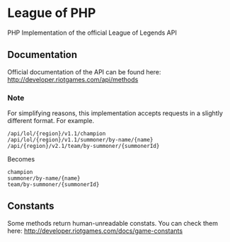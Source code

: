 League of PHP
=============

PHP Implementation of the official League of Legends API

## Documentation
Official documentation of the API can be found here:
http://developer.riotgames.com/api/methods

### Note
For simplifying reasons, this implementation accepts requests in a slightly different format. For example.

    /api/lol/{region}/v1.1/champion
    /api/lol/{region}/v1.1/summoner/by-name/{name}
    /api/{region}/v2.1/team/by-summoner/{summonerId}

Becomes

    champion
    summoner/by-name/{name}
    team/by-summoner/{summonerId}

## Constants
Some methods return human-unreadable constats. You can check them here:
http://developer.riotgames.com/docs/game-constants